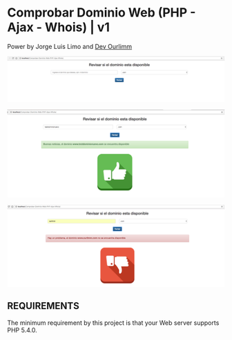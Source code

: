 Comprobar Dominio Web (PHP - Ajax - Whois) | v1
====================

Power by Jorge Luis Limo and [Dev Ourlimm](https://www.ourlimm.com/pe/software)


![Search](/screenshots/base.png?raw=true "Search")


![Search](/screenshots/ok.png?raw=true "Search ok")


![Search](/screenshots/error.png?raw=true "Search error")


REQUIREMENTS
------------

The minimum requirement by this project is that your Web server supports PHP 5.4.0.

